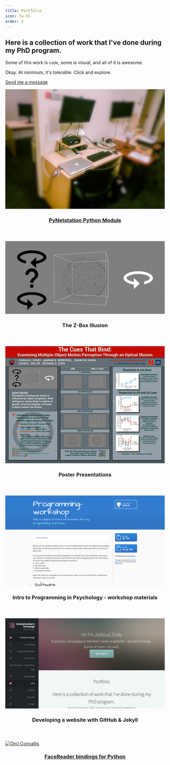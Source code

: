 ```yaml
---
title: Portfolio
icon: fa-th
order: 2
---
```



## Here is a collection of work that I've done during my PhD program.
Some of this work is `code`, some is *visual*, and all of it is awesome.

Okay. At minimum, it's tolerable. Click and explore.
<p><a href="#contact" class="button scrolly">Send me a message</a></p>

<div class="row">
  <div class="4u 12u$(mobile)">
    <div class="item">
        <a href="https://github.com/imnotamember/python-egi" class="image fit">
        <img src="assets/images/eeg_lab_space.jpg" alt="python-egi">
      <header><h3>PyNetstation Python Module</h3></header></a>
    </div>
    <div class="item">
      <a href="z-box_videos" class="image fit">
        <img src="assets/images/Z-Box_Illusion.png" alt="z-box illusion" />
      </a>
      <header><h3>The Z-Box Illusion
    </h3></header></div>
  </div>
  <div class="4u 12u$(mobile)">
    <div class="item">
      <a href="posters" class="image fit">
        <img src="assets/images/Z-Box_Poster.Psychonomics.2019.png" alt="posters" />
      </a>
      <header><h3>Poster Presentations
    </h3></header></div>
    <div class="item">
      <a href="http://imnotamember.github.io/Programming-Workshop/" class="image fit">
        <img src="assets/images/Programming_workshop.png" alt="asdf" />
      </a>
      <header><h3>Intro to Programming in Psychology - workshop materials
    </h3></header></div>
  </div>
  <div class="4u 12u$(mobile)">
    <div class="item">
      <a href="making_github_jekyll_pages" class="image fit">
        <img src="assets/images/my_website.png" alt="Dolor Penatibus" />
      </a>
      <header>
        <h3>Developing a website with GitHub & Jekyll</h3>
      </header>
    </div>
    <div class="item">
      <a href="http://imnotamember.github.io/FaceReader-PythonBindings/" class="image fit">
        <img src="assets/images/pic07.jpg" alt="Orci Convallis" />
          <header>
              <h3>FaceReader bindings for Python</h3>
          </header>
        </a>
      </div>
  </div>
</div>
